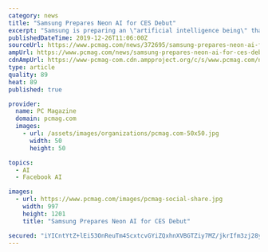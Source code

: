 ```yaml
---
category: news
title: "Samsung Prepares Neon AI for CES Debut"
excerpt: "Samsung is preparing an \"artificial intelligence being\" that could become your \"best friend\": It will debut at CES, award-winning director Shekhar Kapur said on Twitter today. The project, called ..."
publishedDateTime: 2019-12-26T11:06:00Z
sourceUrl: https://www.pcmag.com/news/372695/samsung-prepares-neon-ai-for-ces-debut
ampUrl: https://www.pcmag.com/news/samsung-prepares-neon-ai-for-ces-debut?amp=true
cdnAmpUrl: https://www-pcmag-com.cdn.ampproject.org/c/s/www.pcmag.com/news/samsung-prepares-neon-ai-for-ces-debut?amp=true
type: article
quality: 89
heat: 89
published: true

provider:
  name: PC Magazine
  domain: pcmag.com
  images:
    - url: /assets/images/organizations/pcmag.com-50x50.jpg
      width: 50
      height: 50

topics:
  - AI
  - Facebook AI

images:
  - url: https://www.pcmag.com/images/pcmag-social-share.jpg
    width: 997
    height: 1201
    title: "Samsung Prepares Neon AI for CES Debut"

secured: "iYICntYtZ+lEi53OnReuTm4ScxtcvGYiZQxhnXVBGTZiy7MZ/jkrIfm3zj28ylLZYfKziZ+pd//txjxwDA2TaKYQGdBlkp6mgtvSLQNPMDIUNbg8PJM96JbsDnzwL1wKGm/+8cI4Ax0VU11pnwJs2Urka9Bd4DXWNT4GFCDH+swjwq1fdNmNIA2BS37Z4laXyD0Eq7S2BGNeWfyeY++CoapCGL7cokn6AMUunmWBBorA7M6+61Wn6WAO7oXwmpPqp9dWuJghqRppyTgiVNhd/HGmdXFhnfJJ8wQtYd00yPs5wn6rOqTtjfNNpW5o7jc/;LW2pMrc5SAnQnIaL4JL2EQ=="
---
```


